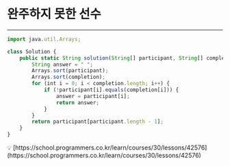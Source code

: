 # 완주하지 못한 선수

---

```jsx
import java.util.Arrays;

class Solution {
    public static String solution(String[] participant, String[] completion) {
        String answer = " ";
        Arrays.sort(participant);
        Arrays.sort(completion);
        for (int i = 0; i < completion.length; i++) {
            if (!participant[i].equals(completion[i])) {
                answer = participant[i];
                return answer;
            }
        }
        return participant[participant.length - 1];
    }
}
```

<aside>
💡 [https://school.programmers.co.kr/learn/courses/30/lessons/42576](https://school.programmers.co.kr/learn/courses/30/lessons/42576)

</aside>